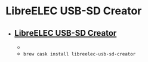 # LibreELEC USB-SD Creator
- [LibreELEC USB-SD Creator](https://libreelec.tv/)
  - 
  - 
  - `brew cask install libreelec-usb-sd-creator`
